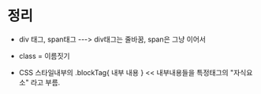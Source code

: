 # 정리

- div 태그, span태그 ---> div태그는 줄바꿈, span은 그냥 이어서
- class = 이름짓기



- CSS 스타일내부의 .blockTag{ 내부 내용 } << 내부내용들을 특정태그의 "자식요소" 라고 부름.